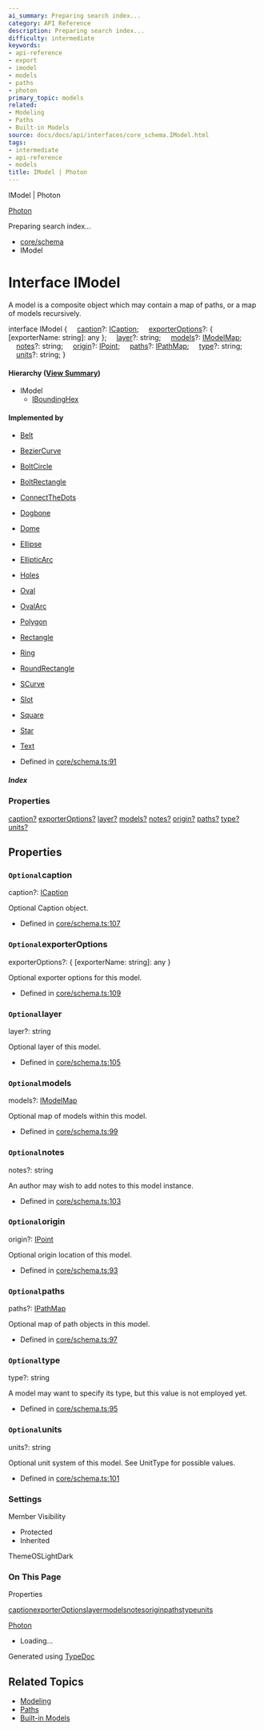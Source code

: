 ```yaml
---
ai_summary: Preparing search index...
category: API Reference
description: Preparing search index...
difficulty: intermediate
keywords:
- api-reference
- export
- imodel
- models
- paths
- photon
primary_topic: models
related:
- Modeling
- Paths
- Built-in Models
source: docs/docs/api/interfaces/core_schema.IModel.html
tags:
- intermediate
- api-reference
- models
title: IModel | Photon
---
```

IModel | Photon

[Photon](../index.md)




Preparing search index...

* [core/schema](../modules/core_schema.md)
* IModel

# Interface IModel

A model is a composite object which may contain a map of paths, or a map of models recursively.

interface IModel {
    [caption](#caption)?: [ICaption](core_schema.ICaption.md);
    [exporterOptions](#exporteroptions)?: { [exporterName: string]: any };
    [layer](#layer)?: string;
    [models](#models)?: [IModelMap](core_schema.IModelMap.md);
    [notes](#notes)?: string;
    [origin](#origin)?: [IPoint](core_schema.IPoint.md);
    [paths](#paths)?: [IPathMap](core_schema.IPathMap.md);
    [type](#type)?: string;
    [units](#units)?: string;
}

#### Hierarchy ([View Summary](../hierarchy.md#core/schema.IModel))

* IModel
  + [IBoundingHex](core_maker.IBoundingHex.md)

#### Implemented by

* [Belt](../classes/models_Belt.Belt.md)
* [BezierCurve](../classes/models_BezierCurve-esm.BezierCurve.md)
* [BoltCircle](../classes/models_BoltCircle.BoltCircle.md)
* [BoltRectangle](../classes/models_BoltRectangle.BoltRectangle.md)
* [ConnectTheDots](../classes/models_ConnectTheDots.ConnectTheDots.md)
* [Dogbone](../classes/models_Dogbone.Dogbone.md)
* [Dome](../classes/models_Dome.Dome.md)
* [Ellipse](../classes/models_Ellipse.Ellipse.md)
* [EllipticArc](../classes/models_Ellipse.EllipticArc.md)
* [Holes](../classes/models_Holes.Holes.md)
* [Oval](../classes/models_Oval.Oval.md)
* [OvalArc](../classes/models_OvalArc.OvalArc.md)
* [Polygon](../classes/models_Polygon.Polygon.md)
* [Rectangle](../classes/models_Rectangle.Rectangle.md)
* [Ring](../classes/models_Ring.Ring.md)
* [RoundRectangle](../classes/models_RoundRectangle.RoundRectangle.md)
* [SCurve](../classes/models_SCurve.SCurve.md)
* [Slot](../classes/models_Slot.Slot.md)
* [Square](../classes/models_Square.Square.md)
* [Star](../classes/models_Star.Star.md)
* [Text](../classes/models_Text.Text.md)

* Defined in [core/schema.ts:91](https://github.com/mwhite454/photon/blob/main/packages/photon/src/core/schema.ts#L91)

##### Index

### Properties

[caption?](#caption)
[exporterOptions?](#exporteroptions)
[layer?](#layer)
[models?](#models)
[notes?](#notes)
[origin?](#origin)
[paths?](#paths)
[type?](#type)
[units?](#units)

## Properties

### `Optional`caption

caption?: [ICaption](core_schema.ICaption.md)

Optional Caption object.

* Defined in [core/schema.ts:107](https://github.com/mwhite454/photon/blob/main/packages/photon/src/core/schema.ts#L107)

### `Optional`exporterOptions

exporterOptions?: { [exporterName: string]: any }

Optional exporter options for this model.

* Defined in [core/schema.ts:109](https://github.com/mwhite454/photon/blob/main/packages/photon/src/core/schema.ts#L109)

### `Optional`layer

layer?: string

Optional layer of this model.

* Defined in [core/schema.ts:105](https://github.com/mwhite454/photon/blob/main/packages/photon/src/core/schema.ts#L105)

### `Optional`models

models?: [IModelMap](core_schema.IModelMap.md)

Optional map of models within this model.

* Defined in [core/schema.ts:99](https://github.com/mwhite454/photon/blob/main/packages/photon/src/core/schema.ts#L99)

### `Optional`notes

notes?: string

An author may wish to add notes to this model instance.

* Defined in [core/schema.ts:103](https://github.com/mwhite454/photon/blob/main/packages/photon/src/core/schema.ts#L103)

### `Optional`origin

origin?: [IPoint](core_schema.IPoint.md)

Optional origin location of this model.

* Defined in [core/schema.ts:93](https://github.com/mwhite454/photon/blob/main/packages/photon/src/core/schema.ts#L93)

### `Optional`paths

paths?: [IPathMap](core_schema.IPathMap.md)

Optional map of path objects in this model.

* Defined in [core/schema.ts:97](https://github.com/mwhite454/photon/blob/main/packages/photon/src/core/schema.ts#L97)

### `Optional`type

type?: string

A model may want to specify its type, but this value is not employed yet.

* Defined in [core/schema.ts:95](https://github.com/mwhite454/photon/blob/main/packages/photon/src/core/schema.ts#L95)

### `Optional`units

units?: string

Optional unit system of this model. See UnitType for possible values.

* Defined in [core/schema.ts:101](https://github.com/mwhite454/photon/blob/main/packages/photon/src/core/schema.ts#L101)

### Settings

Member Visibility

* Protected
* Inherited

ThemeOSLightDark

### On This Page

Properties

[caption](#caption)[exporterOptions](#exporteroptions)[layer](#layer)[models](#models)[notes](#notes)[origin](#origin)[paths](#paths)[type](#type)[units](#units)

[Photon](../index.md)

* Loading...

Generated using [TypeDoc](https://typedoc.org/)

## Related Topics

- [Modeling](../index.md)
- [Paths](../index.md)
- [Built-in Models](../index.md)
